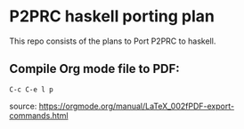# P2PRC haskell porting plan
This repo consists of the plans to Port P2PRC
to haskell.

## Compile Org mode file to PDF:
```
C-c C-e l p
```
source: https://orgmode.org/manual/LaTeX_002fPDF-export-commands.html



